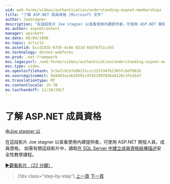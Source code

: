 ```yaml
---
uid: web-forms/videos/authentication/understanding-aspnet-memberships
title: "了解 ASP.NET 成員資格 |Microsoft 文件"
author: JoeStagner
description: "在這段影片 Joe stagner 以查看使用內建提供者，可使用 ASP.NET 開發人員，成員資格。 如需有關此..."
ms.author: aspnetcontent
manager: wpickett
ms.date: 08/04/2008
ms.topic: article
ms.assetid: bccd102b-67d5-4c66-833d-6b5f6f51ca55
ms.technology: dotnet-webforms
ms.prod: .net-framework
msc.legacyurl: /web-forms/videos/authentication/understanding-aspnet-memberships
msc.type: video
ms.openlocfilehash: 3c5a7c9cb7e99231ccc2237d4f62305fc6df962b
ms.sourcegitcommit: 9a9483aceb34591c97451997036a9120c3fe2baf
ms.translationtype: MT
ms.contentlocale: zh-TW
ms.lasthandoff: 11/10/2017
---
```

<a name="understanding-aspnet-memberships"></a>了解 ASP.NET 成員資格
====================
由[Joe stagner 以](https://github.com/JoeStagner)

在這段影片 Joe stagner 以查看使用內建提供者，可使用 ASP.NET 開發人員，成員資格。 如需有關這段影片中，讀取[在 SQL Server 中建立成員資格結構描述](../../overview/older-versions-security/membership/creating-the-membership-schema-in-sql-server-vb.md)安全性教學課程。

[&#9654;觀看影片 （22 分鐘）](https://channel9.msdn.com/Blogs/ASP-NET-Site-Videos/understanding-aspnet-memberships)

>[!div class="step-by-step"]
[上一頁](use-custom-principal-objects.md)
[下一頁](configuring-sql-to-work-with-membership-schemas.md)
